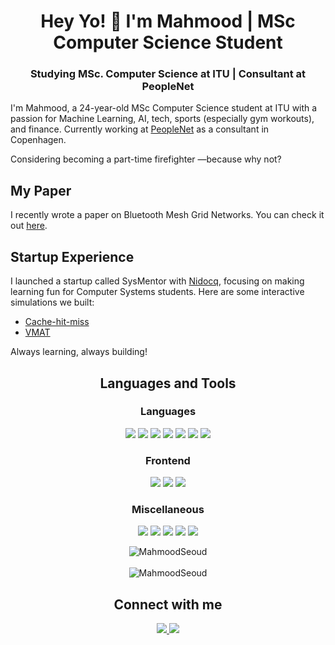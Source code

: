 <h1 align="center">Hey Yo! 👋 I'm Mahmood | MSc Computer Science Student</h1>

<h3 align="center">Studying MSc. Computer Science at ITU | Consultant at PeopleNet</h3>

<p>I'm Mahmood, a 24-year-old MSc Computer Science student at ITU with a passion for Machine Learning, AI, tech, sports (especially gym workouts), and finance.  
Currently working at <a href="https://peoplenet.dk/">PeopleNet</a> as a consultant in Copenhagen.  

Considering becoming a part-time firefighter —because why not?</p>

<h2>My Paper</h2>
<p>
I recently wrote a paper on Bluetooth Mesh Grid Networks. You can check it out <a href="https://easychair.org/publications/paper/Gv4N" target="_blank" rel="noopener noreferrer">here</a>.  
</p>

<h2>Startup Experience</h2>
<p>
I launched a startup called SysMentor with <a href="https://github.com/Nidocq" target="_blank" rel="noopener noreferrer">Nidocq</a>, focusing on making learning fun for Computer Systems students.  
Here are some interactive simulations we built:  
<ul>
  <li><a href="https://github.com/MahmoodSeoud/cache-hit-miss" target="_blank" rel="noopener noreferrer">Cache-hit-miss</a></li>
  <li><a href="https://github.com/MahmoodSeoud/VMAT" target="_blank" rel="noopener noreferrer">VMAT</a></li>
</ul>
</p>


Always learning, always building!

<h2 align="center">Languages and Tools</h2>

<h3 align="center">Languages</h3>

<div align="center">
  <p>
    <img src="https://img.shields.io/badge/Java-%23ED8B00.svg?logo=openjdk&logoColor=white" />
    <img src="https://img.shields.io/badge/C%23-%23239120.svg?logo=csharp&logoColor=white" />
    <img src="https://img.shields.io/badge/JavaScript-F7DF1E?logo=javascript&logoColor=000" />
    <img src="https://img.shields.io/badge/TypeScript-%232F72B5.svg?logo=typescript&logoColor=white" />
    <img src="https://img.shields.io/badge/Python-3776AB?logo=python&logoColor=fff" />
    <img src="https://img.shields.io/badge/C-00599C?logo=c&logoColor=white" />
    <img src="https://img.shields.io/badge/DotNet-%23239120.svg?logo=.net&logoColor=white" />
  </p>
</div>

<h3 align="center">Frontend</h3>

<div align="center">
  <p>
    <img src="https://img.shields.io/badge/HTML-%23E34F26.svg?logo=html5&logoColor=white" />
    <img src="https://img.shields.io/badge/CSS-1572B6?logo=css3&logoColor=fff" />
    <img src="https://img.shields.io/badge/React-%2320232a.svg?logo=react&logoColor=%2361DAFB" />
  </p>
</div>

<h3 align="center">Miscellaneous</h3>

<div align="center">
  <p>
    <img src="https://img.shields.io/badge/PostgreSQL-%23336791.svg?logo=postgresql&logoColor=white" />
    <img src="https://img.shields.io/badge/Azure-%230078D4.svg?logo=azure&logoColor=white" />
    <img src="https://img.shields.io/badge/Git-F05032?logo=git&logoColor=fff" />
    <img src="https://img.shields.io/badge/Powershell-%235E8C8D.svg?logo=powershell&logoColor=white" />
    <img src="https://img.shields.io/badge/Neovim-%230A0F1D.svg?logo=neovim&logoColor=white" />
  </p>
</div>

<div align="center">
  <img align="center" src="https://github-readme-stats.vercel.app/api/top-langs/?username=MahmoodSeoud&hide=jupyter%20notebook&layout=compact&langs_count=10&theme=dark" alt="MahmoodSeoud" />
</div>

<br/>

<div align="center">
  <img align="center" src="https://github-readme-stats.vercel.app/api?username=MahmoodSeoud&show_icons=true&theme=dark&locale=en" alt="MahmoodSeoud" />
</div>

<h2 align="center">Connect with me</h2>

<div align="center">
  <a href="https://www.linkedin.com/in/mahmoodmohammedseoud" target="_blank" rel="noopener noreferrer">
    <img src="https://img.shields.io/badge/LinkedIn-0077B5?style=for-the-badge&logo=LinkedIn&logoColor=white" />
  </a>
  <a href="mailto:Mahmoodseoud@gmail.com">
    <img src="https://img.shields.io/badge/Email-D14836?style=for-the-badge&logo=Gmail&logoColor=white" />
  </a>
</div>
